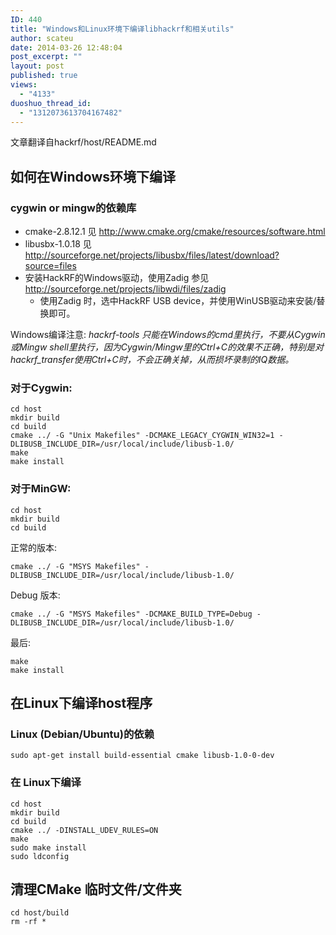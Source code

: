 ```yaml
---
ID: 440
title: "Windows和Linux环境下编译libhackrf和相关utils"
author: scateu
date: 2014-03-26 12:48:04
post_excerpt: ""
layout: post
published: true
views:
  - "4133"
duoshuo_thread_id:
  - "1312073613704167482"
---
```

文章翻译自hackrf/host/README.md
<div id="wmd-preview-section-31">
<h2 id="如何在windows环境下编译">如何在Windows环境下编译</h2>
</div>
<div id="wmd-preview-section-32">
<h3 id="cygwin-or-mingw的依赖库">cygwin or mingw的依赖库</h3>
<ul>
	<li>cmake-2.8.12.1 见 <a href="http://www.cmake.org/cmake/resources/software.html">http://www.cmake.org/cmake/resources/software.html</a></li>
	<li>libusbx-1.0.18 见 <a href="http://sourceforge.net/projects/libusbx/files/latest/download?source=files">http://sourceforge.net/projects/libusbx/files/latest/download?source=files</a></li>
	<li>安装HackRF的Windows驱动，使用Zadig 参见 <a href="http://sourceforge.net/projects/libwdi/files/zadig">http://sourceforge.net/projects/libwdi/files/zadig</a>
<ul>
	<li>使用Zadig 时，选中HackRF USB device，并使用WinUSB驱动来安装/替换即可。</li>
</ul>
</li>
</ul>
Windows编译注意:
<em>hackrf-tools 只能在Windows的cmd里执行，</em><em>不要从Cygwin 或Mingw shell里执行，因为Cygwin/Mingw里的Ctrl+C的效果不正确，特别是对hackrf_transfer使用Ctrl+C时，不会正确关掉，从而损坏录制的IQ数据。</em>

</div>
<div id="wmd-preview-section-33">
<h3 id="对于cygwin">对于Cygwin:</h3>
<pre><code>cd host
mkdir build
cd build
cmake ../ -G "Unix Makefiles" -DCMAKE_LEGACY_CYGWIN_WIN32=1 -DLIBUSB_INCLUDE_DIR=/usr/local/include/libusb-1.0/
make
make install
</code></pre>
</div>
<div id="wmd-preview-section-34">
<h3 id="对于mingw">对于MinGW:</h3>
<pre><code>cd host
mkdir build
cd build
</code></pre>
正常的版本:
<pre><code>cmake ../ -G "MSYS Makefiles" -DLIBUSB_INCLUDE_DIR=/usr/local/include/libusb-1.0/
</code></pre>
Debug 版本:
<pre><code>cmake ../ -G "MSYS Makefiles" -DCMAKE_BUILD_TYPE=Debug -DLIBUSB_INCLUDE_DIR=/usr/local/include/libusb-1.0/
</code></pre>
最后:
<pre><code>make
make install
</code></pre>
</div>
<div id="wmd-preview-section-35">
<h2 id="在linux下编译host程序">在Linux下编译host程序</h2>
</div>
<div id="wmd-preview-section-36">
<h3 id="linux-debianubuntu的依赖">Linux (Debian/Ubuntu)的依赖</h3>
<pre><code>sudo apt-get install build-essential cmake libusb-1.0-0-dev
</code></pre>
</div>
<div id="wmd-preview-section-37">
<h3 id="在-linux下编译">在 Linux下编译</h3>
<pre><code>cd host
mkdir build
cd build
cmake ../ -DINSTALL_UDEV_RULES=ON
make
sudo make install
sudo ldconfig
</code></pre>
</div>
<div id="wmd-preview-section-38">
<h2 id="清理cmake-临时文件文件夹">清理CMake 临时文件/文件夹</h2>
<pre><code>cd host/build
rm -rf *
</code></pre>
</div>
